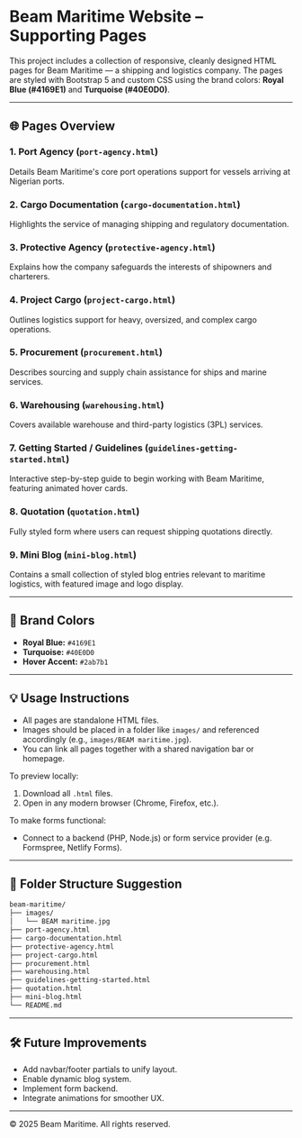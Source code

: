 
# Beam Maritime Website – Supporting Pages

This project includes a collection of responsive, cleanly designed HTML pages for Beam Maritime — a shipping and logistics company. The pages are styled with Bootstrap 5 and custom CSS using the brand colors: **Royal Blue (#4169E1)** and **Turquoise (#40E0D0)**.

---

## 🌐 Pages Overview

### 1. **Port Agency** (`port-agency.html`)
Details Beam Maritime's core port operations support for vessels arriving at Nigerian ports.

### 2. **Cargo Documentation** (`cargo-documentation.html`)
Highlights the service of managing shipping and regulatory documentation.

### 3. **Protective Agency** (`protective-agency.html`)
Explains how the company safeguards the interests of shipowners and charterers.

### 4. **Project Cargo** (`project-cargo.html`)
Outlines logistics support for heavy, oversized, and complex cargo operations.

### 5. **Procurement** (`procurement.html`)
Describes sourcing and supply chain assistance for ships and marine services.

### 6. **Warehousing** (`warehousing.html`)
Covers available warehouse and third-party logistics (3PL) services.

### 7. **Getting Started / Guidelines** (`guidelines-getting-started.html`)
Interactive step-by-step guide to begin working with Beam Maritime, featuring animated hover cards.

### 8. **Quotation** (`quotation.html`)
Fully styled form where users can request shipping quotations directly.

### 9. **Mini Blog** (`mini-blog.html`)
Contains a small collection of styled blog entries relevant to maritime logistics, with featured image and logo display.

---

## 🎨 Brand Colors

- **Royal Blue:** `#4169E1`
- **Turquoise:** `#40E0D0`
- **Hover Accent:** `#2ab7b1`

---

## 💡 Usage Instructions

- All pages are standalone HTML files.
- Images should be placed in a folder like `images/` and referenced accordingly (e.g., `images/BEAM maritime.jpg`).
- You can link all pages together with a shared navigation bar or homepage.

To preview locally:
1. Download all `.html` files.
2. Open in any modern browser (Chrome, Firefox, etc.).

To make forms functional:
- Connect to a backend (PHP, Node.js) or form service provider (e.g. Formspree, Netlify Forms).

---

## 📁 Folder Structure Suggestion

```bash
beam-maritime/
├── images/
│   └── BEAM maritime.jpg
├── port-agency.html
├── cargo-documentation.html
├── protective-agency.html
├── project-cargo.html
├── procurement.html
├── warehousing.html
├── guidelines-getting-started.html
├── quotation.html
├── mini-blog.html
└── README.md
```

---

## 🛠️ Future Improvements

- Add navbar/footer partials to unify layout.
- Enable dynamic blog system.
- Implement form backend.
- Integrate animations for smoother UX.

---

© 2025 Beam Maritime. All rights reserved.

